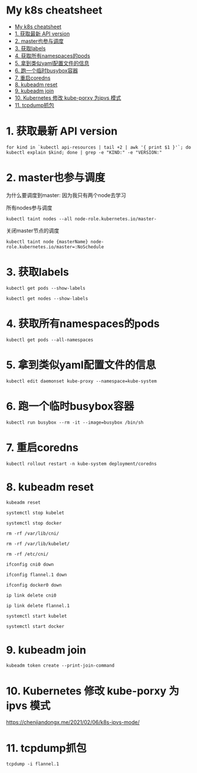 # My k8s cheatsheet

- [My k8s cheatsheet](#my-k8s-cheatsheet)
- [1. 获取最新 API version](#1-获取最新-api-version)
- [2. master也参与调度](#2-master也参与调度)
- [3. 获取labels](#3-获取labels)
- [4. 获取所有namespaces的pods](#4-获取所有namespaces的pods)
- [5. 拿到类似yaml配置文件的信息](#5-拿到类似yaml配置文件的信息)
- [6. 跑一个临时busybox容器](#6-跑一个临时busybox容器)
- [7. 重启coredns](#7-重启coredns)
- [8. kubeadm reset](#8-kubeadm-reset)
- [9. kubeadm join](#9-kubeadm-join)
- [10. Kubernetes 修改 kube-porxy 为ipvs 模式](#10-kubernetes-修改-kube-porxy-为ipvs-模式)
- [11. tcpdump抓包](#11-tcpdump抓包)

# 1. 获取最新 API version
```
for kind in `kubectl api-resources | tail +2 | awk '{ print $1 }'`; do kubectl explain $kind; done | grep -e "KIND:" -e "VERSION:"
```

# 2. master也参与调度
为什么要调度到master: 因为我只有两个node去学习

所有nodes参与调度
```
kubectl taint nodes --all node-role.kubernetes.io/master-
```
关闭master节点的调度
```
kubectl taint node {masterName} node-role.kubernetes.io/master=:NoSchedule
```

# 3. 获取labels
```
kubectl get pods --show-labels
```
```
kubectl get nodes --show-labels
```

# 4. 获取所有namespaces的pods
```
kubectl get pods --all-namespaces
```

# 5. 拿到类似yaml配置文件的信息
```
kubectl edit daemonset kube-proxy --namespace=kube-system
```

# 6. 跑一个临时busybox容器
```
kubectl run busybox --rm -it --image=busybox /bin/sh
```

# 7. 重启coredns
```
kubectl rollout restart -n kube-system deployment/coredns
```

# 8. kubeadm reset
```
kubeadm reset

systemctl stop kubelet

systemctl stop docker

rm -rf /var/lib/cni/

rm -rf /var/lib/kubelet/

rm -rf /etc/cni/

ifconfig cni0 down

ifconfig flannel.1 down

ifconfig docker0 down

ip link delete cni0

ip link delete flannel.1

systemctl start kubelet

systemctl start docker
```

# 9. kubeadm join
```
kubeadm token create --print-join-command
```

# 10. Kubernetes 修改 kube-porxy 为ipvs 模式
https://chenjiandongx.me/2021/02/06/k8s-ipvs-mode/


# 11. tcpdump抓包
```
tcpdump -i flannel.1
```